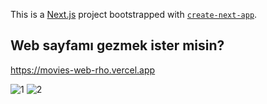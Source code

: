 This is a [Next.js](https://nextjs.org/) project bootstrapped with [`create-next-app`](https://github.com/vercel/next.js/tree/canary/packages/create-next-app).

## Web sayfamı gezmek ister misin?
https://movies-web-rho.vercel.app


![1](https://github.com/erkankolakan/movies-web/assets/126770706/46632ea6-acf8-4a2b-b002-3ef98c7a377d)
![2](https://github.com/erkankolakan/movies-web/assets/126770706/6a0dad6d-616b-4f08-9602-6592d8a88342)
